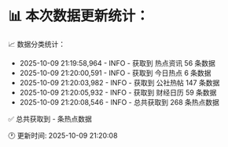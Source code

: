 📊 本次数据更新统计：
==========================

📈 数据分类统计：
- 2025-10-09 21:19:58,964 - INFO - 获取到 热点资讯 56 条数据
- 2025-10-09 21:20:00,591 - INFO - 获取到 今日热点 6 条数据
- 2025-10-09 21:20:03,982 - INFO - 获取到 公社热帖 147 条数据
- 2025-10-09 21:20:05,932 - INFO - 获取到 财经日历 59 条数据
- 2025-10-09 21:20:08,546 - INFO - 总共获取到 268 条热点数据

✅ 总共获取到 - 条热点数据

🕐 更新时间: 2025-10-09 21:20:08
